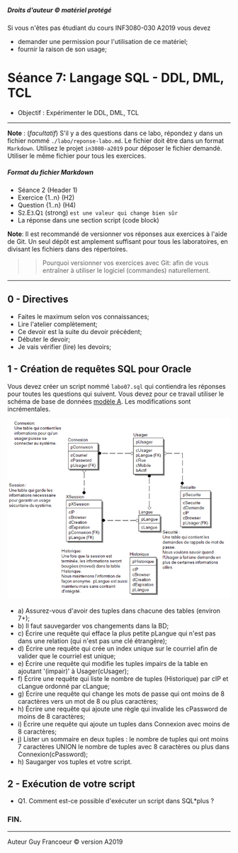##### Droits d'auteur :copyright: matériel protégé 
 Si vous n'êtes pas étudiant du cours INF3080-030 A2019 vous devez 
 - demander une permission pour l'utilisation de ce matériel;
 - fournir la raison de son usage;

# Séance 7: Langage SQL - DDL, DML, TCL

- Objectif : Expérimenter le DDL, DML, TCL
   
----
**Note** : (_facultatif_) S'il y a des questions dans ce labo, répondez y dans un fichier nommé
`./labo/reponse-labo.md`.  Le fichier doit être dans un format `Markdown`. Utilisez le projet
`in3080-a2019` pour déposer le fichier demandé. Utiliser le même fichier pour tous les exercices.

##### Format du fichier Markdown
 + Séance 2 (Header 1)
 + Exercice {1..n} (H2)
 + Question {1..n} (H4)
 + S`2`.E`3`.Q`1` (strong) `est une valeur qui change bien sûr`
 + La réponse dans une section script (code block)

**Note**: Il est recommandé de versionner vos réponses aux exercices à l'aide
de Git. Un seul dépôt est amplement suffisant pour tous les laboratoires, en
divisant les fichiers dans des répertoires.

 > > Pourquoi versionner vos exercices avec Git: afin de
vous entraîner à utiliser le logiciel (commandes) naturellement.

----

## 0 - Directives

+ Faites le maximum selon vos connaissances;
+ Lire l'atelier complètement;
+ Ce devoir est la suite du devoir précédent;
+ Débuter le devoir;
+ Je vais vérifier (lire) les devoirs;

## 1 - Création de requêtes SQL pour Oracle

Vous devez créer un script  nommé `labo07.sql` qui contiendra les réponses pour toutes les questions qui suivent.
Vous devez pour ce travail utiliser le schéma de base de données [modèle A](./modele_labo.png). Les modifications sont
incrémentales.

![modèle A](./modele_labo.png)

+ a) Assurez-vous d'avoir des tuples dans chacune des tables (environ 7+);
+ b) Il faut sauvegarder vos changements dans la BD;
+ c) Écrire une requête qui efface la plus petite pLangue qui n'est pas dans une relation (qui n'est pas une clé étrangère);
+ d) Écrire une requête qui crée un index unique sur le courriel afin de valider que le courriel est unique;
+ e) Écrire une requête qui modifie les tuples impairs de la table en ajoutant '(impair)' à Usager(cUsager); 
+ f) Écrire une requête qui liste le nombre de tuples (Historique) par cIP et cLangue ordonné par cLangue;
+ g) Écrire une requête qui change les mots de passe qui ont moins de 8 caractères vers un mot de 8 ou plus caractères;
+ h) Écrire une requête qui ajoute une règle qui invalide les cPassword de moins de 8 caractères; 
+ i) Écrire une requête qui ajoute un tuples dans Connexion avec moins de 8 caractères;
+ j) Lister un sommaire en deux tuples : le nombre de tuples qui ont moins 7 caractères UNION le nombre de tuples avec 8 caractères ou plus dans Connexion(cPassword);
+ h) Saugarger vos tuples et votre script.

## 2 - Exécution de votre script

+ Q1. Comment est-ce possible d'exécuter un script dans SQL*plus ?

### FIN.

---

Auteur Guy Francoeur :copyright: version A2019
